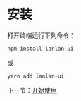 # 安装

打开终端运行下列命令：

```
npm install lanlan-ui
```

或

```
yarn add lanlan-ui
```

下一节：[开始使用](#/doc/get-started)
